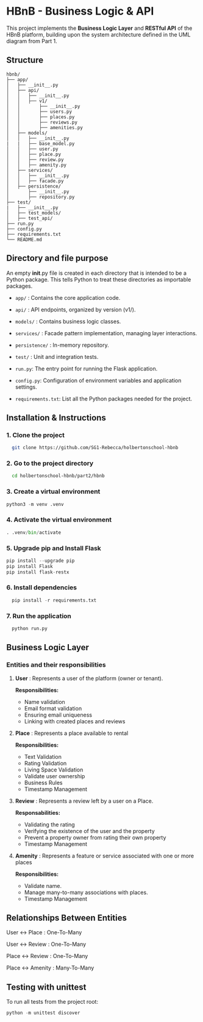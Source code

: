 
# HBnB - Business Logic & API 

This project implements the **Business Logic Layer** and **RESTful API** of the HBnB platform, building upon the system architecture defined in the UML diagram from Part 1.


## Structure

```plaintext
hbnb/
├── app/
│   ├── __init__.py              
│   ├── api/
│   │   ├── __init__.py          
│   │   ├── v1/
│   │       ├── __init__.py      
│   │       ├── users.py         
│   │       ├── places.py        
│   │       ├── reviews.py       
│   │       ├── amenities.py     
│   ├── models/
│   │   ├── __init__.py
|   |   ├── base_model.py      
│   │   ├── user.py              
│   │   ├── place.py             
│   │   ├── review.py            
│   │   ├── amenity.py           
│   ├── services/
│   │   ├── __init__.py          
│   │   ├── facade.py            
│   ├── persistence/
│       ├── __init__.py          
│       ├── repository.py        
├── test/
|   ├── __init__.py
│   ├── test_models/             
│   ├── test_api/                
├── run.py                       
├── config.py                    
├── requirements.txt             
└── README.md                    
```

## Directory and file purpose

An empty __init__.py file is created in each directory that is intended to be a Python package.
This tells Python to treat these directories as importable packages.


- `app/` : Contains the core application code.

- `api/` : API endpoints, organized by version (v1/).

- `models/` : Contains business logic classes.

- `services/` : Facade pattern implementation, managing layer interactions.

- `persistence/` : In-memory repository.

- `test/` : Unit and integration tests.

- `run.py`: The entry point for running the Flask application.
- `config.py`: Configuration of environment variables and application settings.
- `requirements.txt`: List all the Python packages needed for the project.

## Installation & Instructions

### 1. Clone the project

```bash
  git clone https://github.com/SG1-Rebecca/holbertonschool-hbnb
```

### 2. Go to the project directory

```bash
  cd holbertonschool-hbnb/part2/hbnb
```
### 3. Create a virtual environment


```python
python3 -m venv .venv
```

### 4. Activate the virtual environment

```python
. .venv/bin/activate
```

### 5. Upgrade pip and Install Flask

```python
pip install --upgrade pip
pip install Flask
pip install flask-restx
```

### 6. Install dependencies

```python
  pip install -r requirements.txt
```

### 7. Run the application

```python
  python run.py
```

## Business Logic Layer

### Entities and their responsibilities

1. **User** : Represents a user of the platform (owner or tenant).

    **Responsibilities:**

    - Name validation
    - Email format validation
    - Ensuring email uniqueness
    - Linking with created places and reviews


2. **Place** : Represents a place available to rental

    **Responsibilities:**

    - Text Validation
    - Rating Validation
    - Living Space Validation
    - Validate user ownership
    - Business Rules
    - Timestamp Management


3. **Review** : Represents a review left by a user on a Place.

    **Responsabilities:**

    - Validating the rating
    - Verifying the existence of the user and the property
    - Prevent a property owner from rating their own property
    - Timestamp Management



4. **Amenity** : Represents a feature or service associated with one or more places

    **Responsibilities:**

    - Validate name.
    - Manage many-to-many associations with places.
    - Timestamp Management


## Relationships Between Entities


User <-> Place : One-To-Many

User <-> Review : One-To-Many

Place <-> Review : One-To-Many

Place <-> Amenity : Many-To-Many

## Testing with unittest

To run all tests from the project root:

```python
python -m unittest discover
```